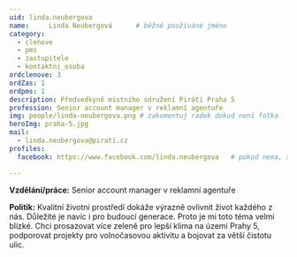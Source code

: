 ```yaml
---
uid: linda.neubergova
name:     Linda Neubergová  	# běžně používáné jméno
category:
  - clenove
  - pms
  - zastupitele
  - kontaktni_osoba
ordclenove: 3
ordZas: 1
ordpms: 1
description: Předsedkyně místního sdružení Piráti Praha 5
profession: Senior account manager v reklamní agentuře
img: people/linda-neubergova.png # zakomentuj radek dokud není fotka
heroImg: praha-5.jpg
mail:
  - linda.neubergova@pirati.cz
profiles:
  facebook: https://www.facebook.com/linda.neubergova   # pokud nema, staci smazat tuto radku

---
```


**Vzdělání/práce:** Senior account manager v reklamní agentuře

**Politik:** Kvalitní životní prostředí dokáže výrazně ovlivnit život každého z nás. Důležité je navíc i pro budoucí generace. Proto je mi toto téma velmi blízké. Chci prosazovat více zeleně pro lepší klima na území Prahy 5, podporovat projekty pro volnočasovou aktivitu a bojovat za větší čistotu ulic.
